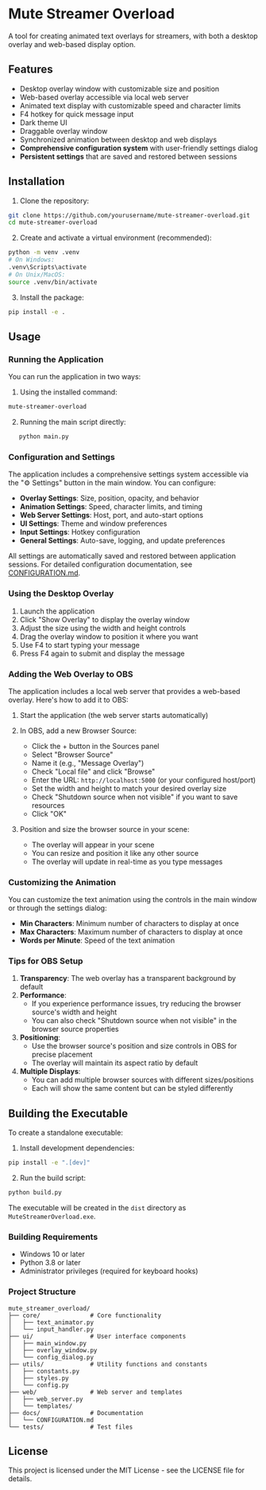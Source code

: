 # Mute Streamer Overload

A tool for creating animated text overlays for streamers, with both a desktop overlay and web-based display option.

## Features

- Desktop overlay window with customizable size and position
- Web-based overlay accessible via local web server
- Animated text display with customizable speed and character limits
- F4 hotkey for quick message input
- Dark theme UI
- Draggable overlay window
- Synchronized animation between desktop and web displays
- **Comprehensive configuration system** with user-friendly settings dialog
- **Persistent settings** that are saved and restored between sessions

## Installation

1. Clone the repository:
```bash
git clone https://github.com/yourusername/mute-streamer-overload.git
cd mute-streamer-overload
```

2. Create and activate a virtual environment (recommended):
```bash
python -m venv .venv
# On Windows:
.venv\Scripts\activate
# On Unix/MacOS:
source .venv/bin/activate
```

3. Install the package:
```bash
pip install -e .
```

## Usage

### Running the Application

You can run the application in two ways:

1. Using the installed command:
```bash
mute-streamer-overload
```

2. Running the main script directly:
```bash
   python main.py
   ```

### Configuration and Settings

The application includes a comprehensive settings system accessible via the "⚙ Settings" button in the main window. You can configure:

- **Overlay Settings**: Size, position, opacity, and behavior
- **Animation Settings**: Speed, character limits, and timing
- **Web Server Settings**: Host, port, and auto-start options
- **UI Settings**: Theme and window preferences
- **Input Settings**: Hotkey configuration
- **General Settings**: Auto-save, logging, and update preferences

All settings are automatically saved and restored between application sessions. For detailed configuration documentation, see [CONFIGURATION.md](mute_streamer_overload/docs/CONFIGURATION.md).

### Using the Desktop Overlay

1. Launch the application
2. Click "Show Overlay" to display the overlay window
3. Adjust the size using the width and height controls
4. Drag the overlay window to position it where you want
5. Use F4 to start typing your message
6. Press F4 again to submit and display the message

### Adding the Web Overlay to OBS

The application includes a local web server that provides a web-based overlay. Here's how to add it to OBS:

1. Start the application (the web server starts automatically)
2. In OBS, add a new Browser Source:
   - Click the + button in the Sources panel
   - Select "Browser Source"
   - Name it (e.g., "Message Overlay")
   - Check "Local file" and click "Browse"
   - Enter the URL: `http://localhost:5000` (or your configured host/port)
   - Set the width and height to match your desired overlay size
   - Check "Shutdown source when not visible" if you want to save resources
   - Click "OK"

3. Position and size the browser source in your scene:
   - The overlay will appear in your scene
   - You can resize and position it like any other source
   - The overlay will update in real-time as you type messages

### Customizing the Animation

You can customize the text animation using the controls in the main window or through the settings dialog:

- **Min Characters**: Minimum number of characters to display at once
- **Max Characters**: Maximum number of characters to display at once
- **Words per Minute**: Speed of the text animation

### Tips for OBS Setup

1. **Transparency**: The web overlay has a transparent background by default
2. **Performance**: 
   - If you experience performance issues, try reducing the browser source's width and height
   - You can also check "Shutdown source when not visible" in the browser source properties
3. **Positioning**:
   - Use the browser source's position and size controls in OBS for precise placement
   - The overlay will maintain its aspect ratio by default
4. **Multiple Displays**:
   - You can add multiple browser sources with different sizes/positions
   - Each will show the same content but can be styled differently

## Building the Executable

To create a standalone executable:

1. Install development dependencies:
```bash
pip install -e ".[dev]"
```

2. Run the build script:
```bash
python build.py
```

The executable will be created in the `dist` directory as `MuteStreamerOverload.exe`.

### Building Requirements

- Windows 10 or later
- Python 3.8 or later
- Administrator privileges (required for keyboard hooks)

### Project Structure

```
mute_streamer_overload/
├── core/              # Core functionality
│   ├── text_animator.py
│   └── input_handler.py
├── ui/                # User interface components
│   ├── main_window.py
│   ├── overlay_window.py
│   └── config_dialog.py
├── utils/             # Utility functions and constants
│   ├── constants.py
│   ├── styles.py
│   └── config.py
├── web/               # Web server and templates
│   ├── web_server.py
│   └── templates/
├── docs/              # Documentation
│   └── CONFIGURATION.md
└── tests/             # Test files
```

## License

This project is licensed under the MIT License - see the LICENSE file for details.

